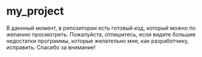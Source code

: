 # my_project

В даннный момент, в репозитории есть готовый код, который можно по желанию просмотреть. Пожалуйста, отпишитесь, если видите большие недостатки программы, которые желательно мне, как разработчику, исправить. Спасибо за внимание!
